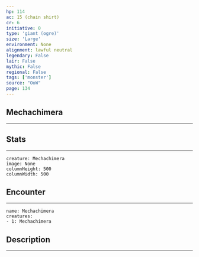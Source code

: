 ```yaml
---
hp: 114
ac: 15 (chain shirt)
cr: 6
initiative: 0
type: 'giant (ogre)'    
size: 'Large'
environment: None
alignment: lawful neutral
legendary: False
lair: False
mythic: False
regional: False
tags: ['monster']
source: "OoW"
page: 134
---
```


## Mechachimera
---



## Stats
---

```statblock
creature: Mechachimera
image: None
columnHeight: 500
columnWidth: 500
```

## Encounter
---

```encounter-table
name: Mechachimera
creatures:
- 1: Mechachimera
```

## Description
---




